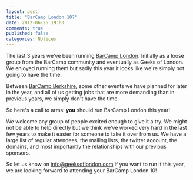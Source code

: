 ```yaml
---
layout: post
title: "BarCamp London 10?"
date: 2012-06-25 19:03
comments: true
published: false
categories: Notices
---
```


The last 3 years we've been running [BarCamp London](/barcamps). Initially as a loose group from the BarCamp community and eventually as Geeks of London. We enjoyed running them but sadly this year it looks like we're simply not going to have the time.

Between [BarCamp Berkshire](http://barcampberkshire.com), some other events we have planned for later in the year, and all of us getting jobs that are more demanding than in previous years, we simply don't have the time.

So here's a call to arms: **you** should run BarCamp London this year!

We welcome any group of people excited enough to give it a try. We might not be able to help directly but we think we've worked very hard in the last few years to make it easier for someone to take it over from us. We have a large list of regular attendees, the mailing lists, the twitter account, the domains, and most importantly the relationships with our previous sponsors.

So let us know on [info@geeksoflondon.com](info@geeksoflondon.com) if you want to run it this year, we are looking forward to attending your BarCamp London 10!